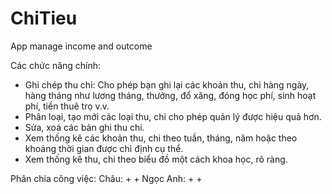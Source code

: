 # ChiTieu
App manage income and outcome

Các chức năng chính:
+ Ghi chép thu chi: Cho phép bạn ghi lại các khoản thu, chi hàng ngày, hàng tháng như lương tháng, thưởng, đổ xăng, đóng học phí, sinh hoạt phí, tiền thuê trọ v.v.
+ Phân loại, tạo mới các loại thu, chi cho phép quản lý được hiệu quả hơn.
+ Sửa, xoá các bản ghi thu chi.
+ Xem thống kê các khoản thu, chi theo tuần, tháng, năm hoặc theo khoảng thời gian được chỉ định cụ thể.
+ Xem thống kê thu, chi theo biểu đồ một cách khoa học, rõ ràng.

Phân chia công việc:
Châu:
  +
  +
Ngọc Anh:
  +
  +
